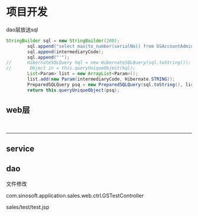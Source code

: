 # 项目开发

dao层放送sql

```java
StringBuilder sql = new StringBuilder(200);
    	sql.append("select max(to_number(serialNo)) from GSAccountAdminFee where intermediaryCode=?'");
    	sql.append(intermediaryCode);
    	sql.append("'");
//		HibernateSQLQuery hql = new HibernateSQLQuery(sql.toString());
//	     Object in = this.queryUniqueObject(hql);
    	List<Param> list = new ArrayList<Param>();
    	list.add(new Param(intermediaryCode, Hibernate.STRING));
    	PreparedSQLQuery psq = new PreparedSQLQuery(sql.toString(), list);
		return this.queryUniqueObject(psq);
```

## web层

​	

***

## service

## dao





文件修改

com.sinosoft.application.sales.web.ctrl.GSTestController

sales/test/test.jsp